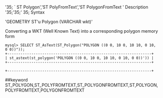 '35; ` ST Polygon','ST PolyFromText','ST PolygonFromText '
Description
'35;'35;' 35; Syntax

'GEOMETRY ST'u Polygon (VARCHAR wkt)'


Converting a WKT (Well Known Text) into a corresponding polygon memory form



```
mysql> SELECT ST_AsText(ST_Polygon("POLYGON ((0 0, 10 0, 10 10, 0 10, 0 0))"));
+------------------------------------------------------------------+
| st_astext(st_polygon('POLYGON ((0 0, 10 0, 10 10, 0 10, 0 0))')) |
+------------------------------------------------------------------+

+------------------------------------------------------------------+
```
##keyword
ST_POLYGON,ST_POLYFROMTEXT,ST_POLYGONFROMTEXT,ST,POLYGON,POLYFROMTEXT,POLYGONFROMTEXT
